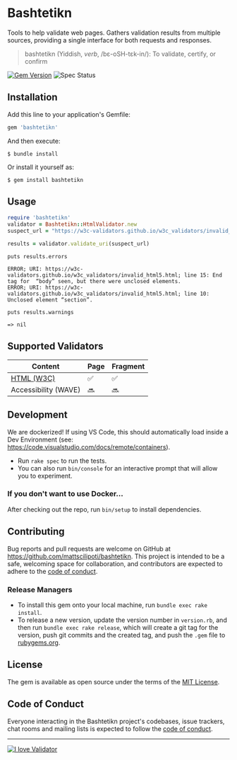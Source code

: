 # Bashtetikn

Tools to help validate web pages. Gathers validation results from multiple sources, providing a single interface for both requests and responses.

> bashtetikn (Yiddish, _verb_, /bɛ-oSH-tɛk-in/): To validate, certify, or confirm

[![Gem Version](https://badge.fury.io/rb/bashtetikn.svg)](https://badge.fury.io/rb/bashtetikn)
![Spec Status](https://github.com/mattscilipoti/bashtetikn/actions/workflows/main.yml/badge.svg)

## Installation

Add this line to your application's Gemfile:

```ruby
gem 'bashtetikn'
```

And then execute:

    $ bundle install

Or install it yourself as:

    $ gem install bashtetikn

## Usage

```ruby
require 'bashtetikn'
validator = Bashtetikn::HtmlValidator.new
suspect_url = "https://w3c-validators.github.io/w3c_validators/invalid_html5.html"

results = validator.validate_uri(suspect_url)
```

`puts results.errors`
```
ERROR; URI: https://w3c-validators.github.io/w3c_validators/invalid_html5.html; line 15: End tag for  “body” seen, but there were unclosed elements.
ERROR; URI: https://w3c-validators.github.io/w3c_validators/invalid_html5.html; line 10: Unclosed element “section”.
```

`puts results.warnings`
```shell
=> nil
```

## Supported Validators

| Content | Page | Fragment |
| ------- | ---- | -------- |
| [HTML (W3C)](https://validator.w3.org/unicorn/) | :white_check_mark: | :white_check_mark: |
| Accessibility (WAVE) | :soon: | :soon: |


## Development

We are dockerized! If using VS Code, this should automatically load inside a Dev Environment (see: https://code.visualstudio.com/docs/remote/containers).

- Run `rake spec` to run the tests.
- You can also run `bin/console` for an interactive prompt that will allow you to experiment.

### If you don't want to use Docker...

After checking out the repo, run `bin/setup` to install dependencies.

## Contributing

Bug reports and pull requests are welcome on GitHub at https://github.com/mattscilipoti/bashtetikn. This project is intended to be a safe, welcoming space for collaboration, and contributors are expected to adhere to the [code of conduct](https://github.com/mattscilipoti/bashtetikn/blob/deploy/CODE_OF_CONDUCT.md).

### Release Managers

- To install this gem onto your local machine, run `bundle exec rake install`.
- To release a new version, update the version number in `version.rb`, and then run `bundle exec rake release`, which will create a git tag for the version, push git commits and the created tag, and push the `.gem` file to [rubygems.org](https://rubygems.org).


## License

The gem is available as open source under the terms of the [MIT License](https://opensource.org/licenses/MIT).

## Code of Conduct

Everyone interacting in the Bashtetikn project's codebases, issue trackers, chat rooms and mailing lists is expected to follow the [code of conduct](https://github.com/mattscilipoti/bashtetikn/blob/deploy/CODE_OF_CONDUCT.md).

<hr/>

[![I love Validator](https://validator.w3.org/unicorn/images/I_heart_validator.png)](https://www.w3.org/support/)
